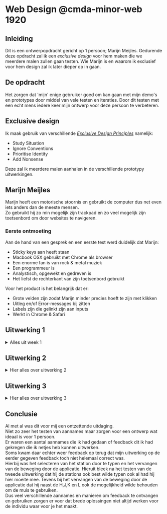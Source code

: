 # Web Design @cmda-minor-web 1920

## Inleiding

Dit is een ontwerpopdracht gericht op 1 persoon; Marijn Meijles.
Gedurende deze opdracht zal ik een _exclusive design_ voor hem maken die we meerdere malen zullen gaan testen.
Wie Marijn is en waarom ik exclusief voor hem design zal ik later dieper op in gaan.

## De opdracht

Het zorgen dat 'mijn' enige gebruiker goed om kan gaan met mijn demo's en prototypes door middel van vele testen en iteraties.
Door dit testen met een echt mens iedere keer mijn ontwerp voor deze persoon te verbeteren.

## Exclusive design

Ik maak gebruik van verschillende [_Exclusive Design Principles_](https://exclusive-design.vasilis.nl) namelijk:

- Study Situation
- Ignore Conventions
- Prioritise Identity
- Add Nonsense

Deze zal ik meerdere malen aanhalen in de verschillende prototypy uitwerkingen.

## Marijn Meijles

Marijn heeft een motorische stoornis en gebruikt de computer dus net even iets anders dan de meeste mensen.   
Zo gebruikt hij zo min mogelijk zijn trackpad en zo veel mogelijk zijn toetsenbord om door websites te navigeren.

### Eerste ontmoeting

Aan de hand van een gesprek en een eerste test werd duidelijk dat Marijn:

- Sticky keys aan heeft staan
- Macbook OSX gebruikt met Chrome als browser
- Een enorme fan is van rock & metal muziek
- Een programmeur is
- Analystisch, opgewekt en gedreven is
- Het liefst de rechterkant van zijn toetsenbord gebruikt

Voor het product is het belangrijk dat er:

- Grote velden zijn zodat Marijn minder precies hoeft te zijn met klikken
- Uitleg en/of Error-messages bij zitten
- Labels zijn die gelinkt zijn aan inputs
- Werkt in Chrome & Safari

## Uitwerking 1

<details>
<summary>Alles uit week 1</summary>

### Wat ik heb gedaan

Ik ga voor Marijn een product ontwerpen wat hem gaat helpen zijn treinreizen te plannen.  
Dit betekent dat ik waarschijnlijk aan de slag moet gaan met iets wat de datum voor hem moet selecteren, maar misschien kan ik dit op meerdere manieren oplossen.
En natuurlijk wil ik dat dit een variant word die Marijn echt kan gebruiken.

Ik heb een toffe achtergrond gemaakt van een soort metal logo met Marijns naam zowel als een monospace terminal achtige omgeving verder. 
De hoop is dat Marijn het leuk vind om twee van zijn passies terug te zien in mijn werk.
Tot slot vul ik ook alvast vaste waarden in, zoals Eindhoven en Amsterdam.  
Aangezien dit is wat Marijn zelf het meeste zal gaan gebruiken.
Een klein beetje leuke nonsense natuurlijk, maar vooral om zijn identiteit terug te laten komen. 

Verder heb ik gezorgd voor een grote duidelijk groene knop in de kleur 'terminal' groen, zoals je die misschien wel herkent van de groene tekst op de bekende zwarte achtergrond. 
Dit is de hoofdinteractie dus vandaar duidelijk en goed gekleurd.
Onderin is een menu te vinden met daarin het overzicht van wat Marijn allemaal besloten heeft.  
Dit is tevens een klikbaar menu waar hij ten allen tijden terug kan gaan om dingen te veranderen.  

Natuurlijk gaat een aantal van deze dingen volledig fout en ben ik aan het testen met aannames die ik eerder heb gedaan vanuit onze eerste ontmoeting.  
Zo heb ik alles klaar gemaakt zodat je er makkelijk door heen kan gaan met tab en enter.  
Ook heb ik functionaliteit toegevoegd met de pijltjes.
Momenteel is het alleen mogelijk 1 van deze twee te gebruiken, niet allebei tegelijk.  

### Vragen bij het maken

Terwijl ik bezig was met mijn eerste testplan had ik een aantal ideeen en aannames.  
Een aantal hiervan heb ik verwerkt, sommige er van heb ik niet verwerkt en juist tijdens het testen gevraagd.
Of uit de testen van mijn medestudenten gehaald natuurlijk.

- Is Marijn zo geweldig dat hij weet in welke provincie de stad bevind die hij wilt bezoeken? Dan kan ik namelijk station selectie op provincie -> stad mogelijk maken.
- Welke manier van typen gebruikt Marijn of welke prefereert hij? Gebruikt hij iets zoals T9, een QWERTY-toetsenbord lay-out of het alfabet beginnend bij de A?
- Wil Marijn enkel de datum invullen of is de dag van de week ook relevant voor hem?
- Eindhoven als vast vertrek station en Amsterdam als vast aankomst?
- Er wordt bij de NS een keuze aangeboden voor 'toegankelijk reizen' zowel als extra overstaptijd. Maakt Marijn hier gebruik van?
- Wilt Marijn via bepaalde stations reizen of wilt hij enkel een start en aankomststation aangeven?
- Zijn er vaste waardes die Marijn makkelijker vind voor de dagen of uren?

### Testplan

Kan Marijn een reis plannen van Eindhoven naar Amsterdam.
Hieronder de vragen met antwoorden, overige feedback staat onder het kopje van volgende week.  

##### Hoe werkt het invullen van de treinstations voor Marijn?

Kan hij dit goed met invul velden?  
- Dit kan, maar typen is niet het allermakkelijkst voor Marijn
Moet ik hier iets anders op verzinnen?
- Waarom niet :-)

##### Hoe werkt het invullen van de nummer velden?

Is omhoog/naar beneden te vervelend voor bijvoorbeeld 31 dagen van het jaar?  
- Nee, dat is het niet
Is het nodig dat hij weet welke dag van de week het is?
- Niet noodzakelijk

##### Kan hij het volledige prototype succesvol doorlopen?

Waar gaat het fout, zie ik hier makkelijke oplossingen voor?
 - Meerdere dingen die 'fout' gaan. Opgeschreven als feedback

##### Hoe werken de pijltjes toetsen/enter toets als besturing?

Zijn er andere knoppen die Marijn prettiger vind/beter werken?
- H,J,K & L als besturing werkt het best. 
- Tab functionaliteiten is niet belangrijk/wordt niet gebruikt

</details>

## Uitwerking 2

<details>
<summary> Hier alles over uitwerking 2 </summary>

### Feedback uitwerking 2

Uit de eerste test haalde ik enorm veel feedback:

- De toetsen; HJKL om te besturen
- Links/rechts moet ook bepalen dat hij links en rechts gaat door de datumpicker
- Uitleg tekst bij de velden zetten en niet enkel aan het begin. Dit is te veel instuderen.
- Placeholder tekst ipv values (logisch maar goed om te weten)
- Feedback bij verplaatsen over scherm verbeteren
- Nonsense: Cursor veranderen wanneer muis in beeld is.
- De knop 'Next' is overbodig bij het accepteren van het inputveld (veranderen naar naam volgend veld)
- hover & focus andere vormgeving geven
- Aangeven in menu onderin wat ingevuld is
- Interface veranderen, is iets te groot, kan kleiner en eenvoudiger
- Gebruik maken van de lege ruimte (misschien met meer nonsense?!)
- feedback in tekst geven op het bevestigings/'klopt dit?'-scherm.
- Hij plant standaard 1 uur voor werk zijn reizen.
- En anders is dit 1 dag van te voren

### Wat ik heb gedaan

Ik heb de hele UI omgegooid en ben voor iets gegaan wat meer 'normaal' is, geinspireerd op de oudere NS UI van de ticketautomaten.
Hopelijk maakt dat het gebruik van de applicatie iets makkelijker.  
Ik heb alles pijltjestoetsen en muis besturing weggehaald.  
Momenteel kan je alleen met HJKL en Enter de applicatie besturen.  
Ik heb alle vreemde inputs weggehaald en gezorgd dat er enkel kan worden ingevuld met behulp van de besturing.  
Hierdoor heb ik zowel als de gebruiker meer zeggeschap over wat er precies gebeurd.  
Alle overbodige 'volgende' en 'next' knoppen zijn verwijderd.  
Ik maak nu gebruik van de lege ruimte door wat nonsense toe te voegen.  
Tevens heb ik ook rekening gehouden met Marijn zijn presets en mijn eerdere onderzoek van demo 1 meegenomen als solide basis.
Ik heb een beetje meer nonsense toegevoegd en wat duidelijkheid gegeven op welk onderdeel je je bevind.

### Testplan

Kan Marijn een reis plannen van Eindhoven naar Amsterdam.
Hieronder de vragen met antwoorden, overige feedback staat onder het kopje van volgende week.  

##### Werkt het invullen van treinstations op deze manier?

Is het invullen van de eerste twee letters duidelijk? 
- Is duidelijk, maar tooltip was niet te lezen
- Toch wel invullen met toetsenbord toevoegen

##### Hoe werkt het invullen van de nummer velden?

Marijn was niet in staat er veel kapot aan te maken. 
Invullen van de velden was dus prettig.
Feedback; dagen kunnen in de min, jaartal kan te hoog, uren/minuten moeten terug naar 0 als ze de top hebben bereikt.

##### Kan hij het volledige prototype succesvol doorlopen?

Marijn was goed in staat het prototype door te lopen.
Niets hield hem hierbij tegen en hij was door niets verward

##### Hoe werkt H,J,K,L + Enter als besturing?

Marijn geeft aan dat hoewel hij dit beter vind dat de pijltjes-toetsen en tab hij toch ook de muis had willen gebruiken.
Ook geeft hij aan dat hij toch de eerste twee letters van het treinstation wel kan typen.

</details>

## Uitwerking 3

<details>
<summary> Hier alles over uitwerking 3 </summary>

Feedback van test 3:

- Niet alle maanden hebben 31 dagen (duh!)
- Start en eind locatie kunnen niet hetzelfde zijn. Hier kan ik iets voor maken.
- Meer ruimte maken voor stations als het een lange lijst is.
- Tooltip is niet altijd zichtbaar door locatie rechtsbovenin.
- Eerste letters typen is makkelijker dan letters selecteren met HJKL. Dit laat echter weer een moeilijke besturing/design beslissingen over met verkeerde inputs.
- Dagen kunnen blijkbaar in de min?
- Naar links om terug te gaan naar hoofdmenu
- Muis als besturing toevoegen
- Wrap-around voor de tijd
- Selectie bevestigen stuurt je naar volgende menu item in de lijst
- Pijltjes mogelijk ook toevoegen

### Wat ik heb gedaan

Pijltjes zijn ook toegevoegd als manier om te navigeren door de applicatie.
Het bevestigen van een optie zet de cursor nu op het volgende menu onderdeel, niet de ene waar je was.
Dagen kunnen nu niet meer in de min gaan!
De tijd heeft nu een wrap-around gekregen zodat je van de top weer onderaan begint en vice versa.

</details>

## Conclusie

Al met al was dit voor mij een ontzettende uitdaging.  
Niet zo zeer het testen van aannames maar zorgen voor een ontwerp wat ideaal is voor 1 persoon.  
Er waren een aantal aannames die ik had gedaan of feedback dit ik had gekregen die ik netjes heb kunnen uitwerken.  
Soms kwam daar echter weer feedback op terug dat mijn uitwerking op de eerder gegeven feedback toch niet helemaal correct was.  
Hierbij was het selecteren van het station door te typen en het vervangen van de beweging door de applicatie. Hieruit bleek na het testen van de tweede uitwerking dat hij de stations ook best wilde typen ook al had hij hier moeite mee. Tevens bij het vervangen van de beweging door de applicatie dat hij naast de H,J,K en L ook de mogelijkheid wilde behouden om de muis te gebruiken.  
Dus veel verschillende aannames en manieren om feedback te ontvangen en gebruiken zorgen er voor dat brede oplossingen niet altijd werken voor de individu waar voor je het maakt.

